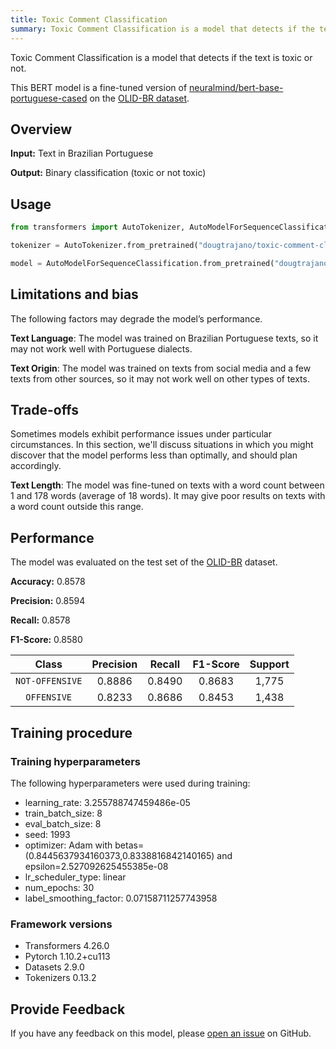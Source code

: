 ```yaml
---
title: Toxic Comment Classification
summary: Toxic Comment Classification is a model that detects if the text is toxic or not.
---
```


Toxic Comment Classification is a model that detects if the text is toxic or not.

This BERT model is a fine-tuned version of [neuralmind/bert-base-portuguese-cased](https://huggingface.co/neuralmind/bert-base-portuguese-cased) on the [OLID-BR dataset](https://huggingface.co/datasets/dougtrajano/olid-br).

## Overview

**Input:** Text in Brazilian Portuguese

**Output:** Binary classification (toxic or not toxic)

## Usage

```python
from transformers import AutoTokenizer, AutoModelForSequenceClassification

tokenizer = AutoTokenizer.from_pretrained("dougtrajano/toxic-comment-classification")

model = AutoModelForSequenceClassification.from_pretrained("dougtrajano/toxic-comment-classification")
```

## Limitations and bias

The following factors may degrade the model’s performance.

**Text Language**:  The model was trained on Brazilian Portuguese texts, so it may not work well with Portuguese dialects.

**Text Origin**: The model was trained on texts from social media and a few texts from other sources, so it may not work well on other types of texts.

## Trade-offs

Sometimes models exhibit performance issues under particular circumstances. In this section, we'll discuss situations in which you might discover that the model performs less than optimally, and should plan accordingly.

**Text Length**: The model was fine-tuned on texts with a word count between 1 and 178 words (average of 18 words). It may give poor results on texts with a word count outside this range.

## Performance

The model was evaluated on the test set of the [OLID-BR](https://dougtrajano.github.io/olid-br/) dataset.

**Accuracy:** 0.8578

**Precision:** 0.8594

**Recall:** 0.8578

**F1-Score:** 0.8580

| Class | Precision | Recall | F1-Score | Support |
| :---: | :-------: | :----: | :------: | :-----: |
| `NOT-OFFENSIVE` | 0.8886 | 0.8490 | 0.8683 | 1,775 |
| `OFFENSIVE` | 0.8233 | 0.8686 | 0.8453 | 1,438 |

## Training procedure

### Training hyperparameters

The following hyperparameters were used during training:

- learning_rate: 3.255788747459486e-05
- train_batch_size: 8
- eval_batch_size: 8
- seed: 1993
- optimizer: Adam with betas=(0.8445637934160373,0.8338816842140165) and epsilon=2.527092625455385e-08
- lr_scheduler_type: linear
- num_epochs: 30
- label_smoothing_factor: 0.07158711257743958

### Framework versions

- Transformers 4.26.0
- Pytorch 1.10.2+cu113
- Datasets 2.9.0
- Tokenizers 0.13.2

## Provide Feedback

If you have any feedback on this model, please [open an issue](https://github.com/DougTrajano/ToChiquinho/issues/new) on GitHub.
